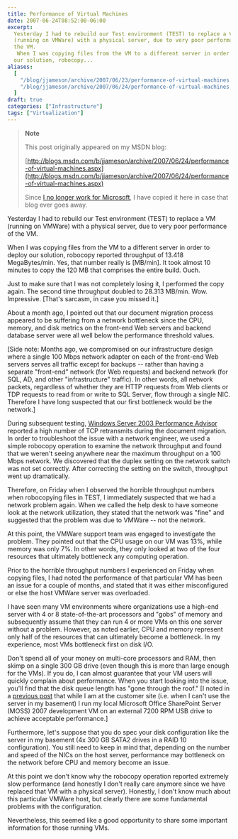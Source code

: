```yaml
---
title: Performance of Virtual Machines
date: 2007-06-24T08:52:00-06:00
excerpt:
  Yesterday I had to rebuild our Test environment (TEST) to replace a VM
  (running on VMWare) with a physical server, due to very poor performance of
  the VM. 
   When I was copying files from the VM to a different server in order to deploy
  our solution, robocopy...
aliases:
  [
    "/blog/jjameson/archive/2007/06/23/performance-of-virtual-machines.aspx",
    "/blog/jjameson/archive/2007/06/24/performance-of-virtual-machines.aspx",
  ]
draft: true
categories: ["Infrastructure"]
tags: ["Virtualization"]
---
```


> **Note**
>
> This post originally appeared on my MSDN blog:
>
> [http://blogs.msdn.com/b/jjameson/archive/2007/06/24/performance-of-virtual-machines.aspx](http://blogs.msdn.com/b/jjameson/archive/2007/06/24/performance-of-virtual-machines.aspx)
>
> Since
> [I no longer work for Microsoft](/blog/jjameson/2011/09/02/last-day-with-microsoft),
> I have copied it here in case that blog ever goes away.

Yesterday I had to rebuild our Test environment (TEST) to replace a VM (running
on VMWare) with a physical server, due to very poor performance of the VM.

When I was copying files from the VM to a different server in order to deploy
our solution, robocopy reported throughput of 13.418 MegaBytes/min. Yes, that
number really is [MB/min]. It took almost 10 minutes to copy the 120 MB that
comprises the entire build. Ouch.

Just to make sure that I was not completely losing it, I performed the copy
again. The second time throughput doubled to 28.313 MB/min. Wow. Impressive.
[That's sarcasm, in case you missed it.]

About a month ago, I pointed out that our document migration process appeared to
be suffering from a network bottleneck since the CPU, memory, and disk metrics
on the front-end Web servers and backend database server were all well below the
performance threshold values.

[Side note: Months ago, we compromised on our infrastructure design where a
single 100 Mbps network adapter on each of the front-end Web servers serves all
traffic except for backups -- rather than having a separate "front-end" network
(for Web requests) and backend network (for SQL, AD, and other "infrastructure"
traffic). In other words, all network packets, regardless of whether they are
HTTP requests from Web clients or TDP requests to read from or write to SQL
Server, flow through a single NIC. Therefore I have long suspected that our
first bottleneck would be the network.]

During subsequent testing,
[Windows Server 2003 Performance Advisor](http://www.microsoft.com/downloads/details.aspx?FamilyID=09115420-8c9d-46b9-a9a5-9bffcd237da2&DisplayLang=en)
reported a high number of TCP retransmits during the document migration. In
order to troubleshoot the issue with a network engineer, we used a simple
robocopy operation to examine the network throughput and found that we weren't
seeing anywhere near the maximum throughput on a 100 Mbps network. We discovered
that the duplex setting on the network switch was not set correctly. After
correcting the setting on the switch, throughput went up dramatically.

Therefore, on Friday when I observed the horrible throughput numbers when
robocopying files in TEST, I immediately suspected that we had a network problem
again. When we called the help desk to have someone look at the network
utilization, they stated that the network was "fine" and suggested that the
problem was due to VMWare -- not the network.

At this point, the VMWare support team was engaged to investigate the problem.
They pointed out that the CPU usage on our VM was 13%, while memory was only 7%.
In other words, they only looked at two of the four resources that ultimately
bottleneck any computing operation.

Prior to the horrible throughput numbers I experienced on Friday when copying
files, I had noted the performance of that particular VM has been an issue for a
couple of months, and stated that it was either misconfigured or else the host
VMWare server was overloaded.

I have seen many VM environments where organizations use a high-end server with
4 or 8 state-of-the-art processors and "gobs" of memory and subsequently assume
that they can run 4 or more VMs on this one server without a problem. However,
as noted earlier, CPU and memory represent only half of the resources that can
ultimately become a bottleneck. In my experience, most VMs bottleneck first on
disk I/O.

Don't spend all of your money on multi-core processors and RAM, then skimp on a
single 300 GB drive (even though this is more than large enough for the VMs). If
you do, I can almost guarantee that your VM users will quickly complain about
performance. When you start looking into the issue, you'll find that the disk
queue length has "gone through the roof."
[I noted in a [previous post](/blog/jjameson/2007/06/09/virtual-server-issues)
that while I am at the customer site (i.e. when I can't use the server in my
basement) I run my local Microsoft Office SharePoint Server (MOSS) 2007
development VM on an external 7200 RPM USB drive to achieve acceptable
performance.]

Furthermore, let's suppose that you do spec your disk configuration like the
server in my basement (4x 300 GB SATA2 drives in a RAID 10 configuration). You
still need to keep in mind that, depending on the number and speed of the NICs
on the host server, performance may bottleneck on the network before CPU and
memory become an issue.

At this point we don't know why the robocopy operation reported extremely slow
performance (and honestly I don't really care anymore since we have replaced
that VM with a physical server). Honestly, I don't know much about this
particular VMWare host, but clearly there are some fundamental problems with the
configuration.

Nevertheless, this seemed like a good opportunity to share some important
information for those running VMs.
